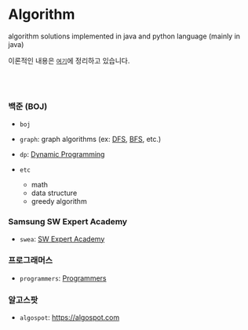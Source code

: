# Algorithm
algorithm solutions implemented in java and python language (mainly in java)

이론적인 내용은 <a href="https://github.com/jinnyy/TIL/tree/master/ComputerScience/Algorithm">`여기`</a>에 정리하고 있습니다.

<br><br>

### 백준 (BOJ)
* `boj`
* `graph`: graph algorithms (ex: <a href="https://www.acmicpc.net/problem/tag/DFS">DFS</a>, <a href="https://www.acmicpc.net/problem/tag/BFS">BFS</a>, etc.)

* `dp`: <a href="https://www.acmicpc.net/problem/tag/%EB%8B%A4%EC%9D%B4%EB%82%98%EB%AF%B9%20%ED%94%84%EB%A1%9C%EA%B7%B8%EB%9E%98%EB%B0%8D">
  Dynamic Programming</a>
  
* `etc`
  - math
  - data structure
  - greedy algorithm

### Samsung SW Expert Academy
* `swea`: <a href="https://www.swexpertacademy.com/main/userpage/code/userProblemBoxDetail.do?probBoxId=AV5Po0AqAPwDFAUq&leftPage=1&curPage=userpage&userId=SWEAC">
  SW Expert Academy</a>

### 프로그래머스
* `programmers`: <a href="https://programmers.co.kr/learn/challenges">Programmers</a>

### 알고스팟
* `algospot`: https://algospot.com

<br>
